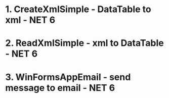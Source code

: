 # 1. CreateXmlSimple - DataTable to xml - NET 6
# 2. ReadXmlSimple - xml to DataTable - NET 6
# 3. WinFormsAppEmail - send message to email - NET 6
